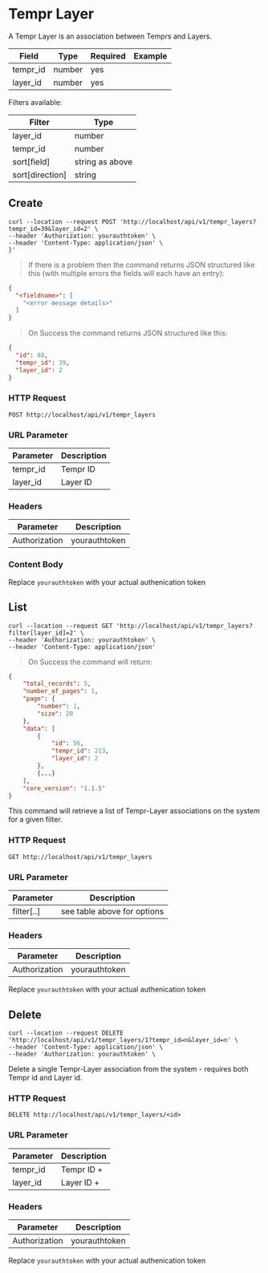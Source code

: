 # Tempr Layer

A Tempr Layer is an association between Temprs and Layers.

Field | Type | Required | Example
----- | ---- | -------- | -------
tempr_id |  number  | yes |
layer_id |  number  | yes |

Filters available:

Filter | Type
------ | ----
layer_id | number
tempr_id | number
sort[field] | string as above
sort[direction] | string


[//]:#(*****************************************************************************)

## Create

```shell
curl --location --request POST 'http://localhost/api/v1/tempr_layers?tempr_id=39&layer_id=2' \
--header 'Authorization: yourauthtoken' \
--header 'Content-Type: application/json' \
}'
```

> If there is a problem then the command returns JSON structured like this (with multiple errors the fields will each have an entry):

```json
{
  "<fieldname>": [
    "<error message details>"
  ]
}
```

> On Success the command returns JSON structured like this:

```json
{
  "id": 88,
  "tempr_id": 39,
  "layer_id": 2
}
```

### HTTP Request

`POST http://localhost/api/v1/tempr_layers`

### URL Parameter

Parameter | Description
--------- | -----------
tempr_id | Tempr ID
layer_id | Layer ID

### Headers

Parameter | Description
--------- | -----------
Authorization | yourauthtoken

### Content Body

<aside class="notice">Replace <code>yourauthtoken</code> with your actual authenication token</aside>




[//]:#(*****************************************************************************)

## List

```shell
curl --location --request GET 'http://localhost/api/v1/tempr_layers?filter[layer_id]=2' \
--header 'Authorization: yourauthtoken' \
--header 'Content-Type: application/json'
```

> On Success the command will return:

```json
{
    "total_records": 5,
    "number_of_pages": 1,
    "page": {
        "number": 1,
        "size": 20
    },
    "data": [
        {
            "id": 56,
            "tempr_id": 213,
            "layer_id": 2
        },
        {...}
    ],
    "core_version": "1.1.5"
}
```

This command will retrieve a list of Tempr-Layer associations on the system for a given filter.

### HTTP Request

`GET http://localhost/api/v1/tempr_layers`

### URL Parameter

Parameter | Description
--------- | -----------
filter[..] | see table above for options

### Headers

Parameter | Description
--------- | -----------
Authorization | yourauthtoken

<aside class="notice">Replace <code>yourauthtoken</code> with your actual authenication token</aside>



[//]:#(*****************************************************************************)

## Delete

```shell
curl --location --request DELETE 'http://localhost/api/v1/tempr_layers/1?tempr_id=n&layer_id=n' \
--header 'Content-Type: application/json' \
--header 'Authorization: yourauthtoken' \
```

Delete a single Tempr-Layer association from the system - requires both Tempr id and Layer id.

### HTTP Request

`DELETE http://localhost/api/v1/tempr_layers/<id>`

### URL Parameter

Parameter | Description
--------- | -----------
tempr_id | Tempr ID +
layer_id | Layer ID +

### Headers

Parameter | Description
--------- | -----------
Authorization | yourauthtoken

<aside class="notice">Replace <code>yourauthtoken</code> with your actual authenication token</aside>


